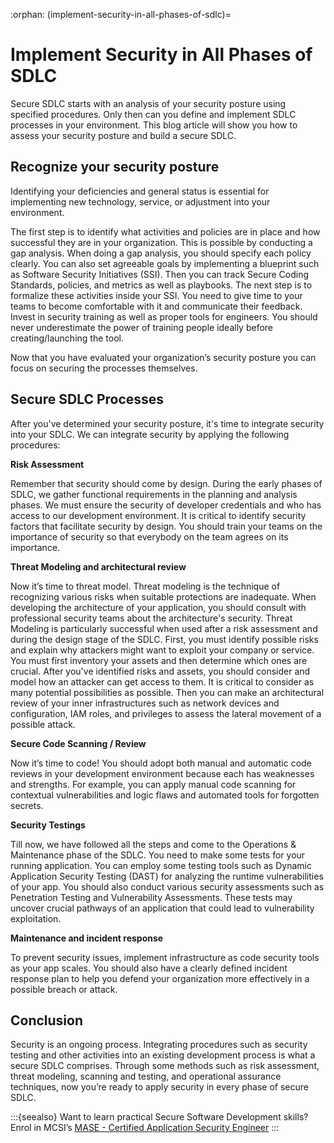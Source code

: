 :orphan:
(implement-security-in-all-phases-of-sdlc)=
# Implement Security in All Phases of SDLC
 
Secure SDLC starts with an analysis of your security posture using specified procedures. Only then can you define and implement SDLC processes in your environment. This blog article will show you how to assess your security posture and build a secure SDLC.

## Recognize your security posture

Identifying your deficiencies and general status is essential for implementing new technology, service, or adjustment into your environment.

The first step is to identify what activities and policies are in place and how successful they are in your organization. This is possible by conducting a gap analysis. When doing a gap analysis, you should specify each policy clearly. You can also set agreeable goals by implementing a blueprint such as Software Security Initiatives (SSI). Then you can track Secure Coding Standards, policies, and metrics as well as playbooks. The next step is to formalize these activities inside your SSI. You need to give time to your teams to become comfortable with it and communicate their feedback.
Invest in security training as well as proper tools for engineers. You should never underestimate the power of training people ideally before creating/launching the tool.

Now that you have evaluated your organization’s security posture you can focus on securing the processes themselves.

## Secure SDLC Processes

After you've determined your security posture, it's time to integrate security into your SDLC. We can integrate security by applying the following procedures:

**Risk Assessment**

Remember that security should come by design. During the early phases of SDLC, we gather functional requirements in the planning and analysis phases. We must ensure the security of developer credentials and who has access to our development environment. It is critical to identify security factors that facilitate security by design. You should train your teams on the importance of security so that everybody on the team agrees on its importance.

**Threat Modeling and architectural review**

Now it’s time to threat model. Threat modeling is the technique of recognizing various risks when suitable protections are inadequate. When developing the architecture of your application, you should consult with professional security teams about the architecture's security. Threat Modeling is particularly successful when used after a risk assessment and during the design stage of the SDLC. First, you must identify possible risks and explain why attackers might want to exploit your company or service. You must first inventory your assets and then determine which ones are crucial. After you've identified risks and assets, you should consider and model how an attacker can get access to them. It is critical to consider as many potential possibilities as possible. Then you can make an architectural review of your inner infrastructures such as network devices and configuration, IAM roles, and privileges to assess the lateral movement of a possible attack.

**Secure Code Scanning / Review**

Now it’s time to code! You should adopt both manual and automatic code reviews in your development environment because each has weaknesses and strengths. For example, you can apply manual code scanning for contextual vulnerabilities and logic flaws and automated tools for forgotten secrets.

**Security Testings**

Till now, we have followed all the steps and come to the Operations & Maintenance phase of the SDLC. You need to make some tests for your running application. You can employ some testing tools such as Dynamic Application Security Testing (DAST) for analyzing the runtime vulnerabilities of your app. You should also conduct various security assessments such as Penetration Testing and Vulnerability Assessments. These tests may uncover crucial pathways of an application that could lead to vulnerability exploitation.

**Maintenance and incident response**

To prevent security issues, implement infrastructure as code security tools as your app scales. You should also have a clearly defined incident response plan to help you defend your organization more effectively in a possible breach or attack.

## Conclusion

Security is an ongoing process. Integrating procedures such as security testing and other activities into an existing development process is what a secure SDLC comprises. Through some methods such as risk assessment, threat modeling, scanning and testing, and operational assurance techniques, now you’re ready to apply security in every phase of secure SDLC.

:::{seealso}
Want to learn practical Secure Software Development skills? Enrol in MCSI’s [MASE - Certified Application Security Engineer](https://www.mosse-institute.com/certifications/mase-certified-application-security-engineer.html)
:::